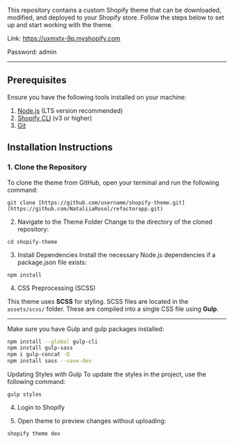 This repository contains a custom Shopify theme that can be downloaded, modified, and deployed to your Shopify store. Follow the steps below to set up and start working with the theme.

Link: https://uxmxtx-9p.myshopify.com

Password: admin

---

## Prerequisites

Ensure you have the following tools installed on your machine:

1. [Node.js](https://nodejs.org/) (LTS version recommended)
2. [Shopify CLI](https://shopify.dev/docs/apps/tools/cli) (v3 or higher)
3. [Git](https://git-scm.com/)
   


## Installation Instructions

### 1. Clone the Repository
To clone the theme from GitHub, open your terminal and run the following command:

```
git clone [https://github.com/username/shopify-theme.git](https://github.com/NataliiaRosol/refactorapp.git)
```

2. Navigate to the Theme Folder
Change to the directory of the cloned repository:

```
cd shopify-theme
```

3. Install Dependencies
Install the necessary Node.js dependencies if a package.json file exists:

```
npm install
```

4. CSS Preprocessing (SCSS)

This theme uses **SCSS** for styling. SCSS files are located in the `assets/scss/` folder. These are compiled into a single CSS file using **Gulp**.

---

Make sure you have Gulp and gulp packages installed:

```bash
npm install --global gulp-cli
npm install gulp-sass
npm i gulp-concat -D
npm install sass --save-dev
```

Updating Styles with Gulp
To update the styles in the project, use the following command:
```
gulp styles
```

4. Login to Shopify

5. Open theme to preview changes without uploading:
```
shopify theme dev
```
